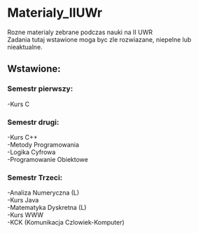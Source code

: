 # Materialy_IIUWr
Rozne materialy zebrane podczas nauki na II UWR  
Zadania tutaj wstawione moga byc zle rozwiazane, niepelne lub nieaktualne.   

## Wstawione:  
### Semestr pierwszy:    
-Kurs C  
### Semestr drugi:  
-Kurs C++  
-Metody Programowania  
-Logika Cyfrowa  
-Programowanie Obiektowe  
### Semestr Trzeci:  
-Analiza Numeryczna (L)  
-Kurs Java  
-Matematyka Dyskretna (L)  
-Kurs WWW  
-KCK (Komunikacja Czlowiek-Komputer)
